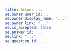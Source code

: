 ```yaml
---
title: Answer ...
se.owner.user_id: ...
se.owner.display_name: "..."
se.owner.link: "..."
se.is_accepted: false
se.answer_id: ...
se.link: "..."
se.question_id: ...
---
```


